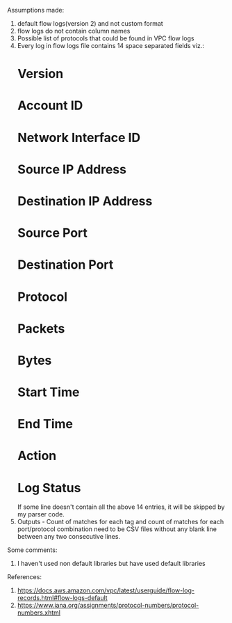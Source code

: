 Assumptions made:
1. default flow logs(version 2) and not custom format
2. flow logs do not contain column names
3. Possible list of protocols that could be found in VPC flow logs
4. Every log in flow logs file contains 14 space separated fields viz.:
    # Version
    # Account ID
    # Network Interface ID
    # Source IP Address
    # Destination IP Address
    # Source Port
    # Destination Port
    # Protocol
    # Packets
    # Bytes
    # Start Time
    # End Time
    # Action
    # Log Status
    If some line doesn't contain all the above 14 entries, it will be skipped by my parser code.
5. Outputs - Count of matches for each tag and count of matches for each port/protocol combination need to be CSV files
   without any blank line between any two consecutive lines.


Some comments:
1) I haven't used non default libraries but have used default libraries



References:
1) https://docs.aws.amazon.com/vpc/latest/userguide/flow-log-records.html#flow-logs-default
2) https://www.iana.org/assignments/protocol-numbers/protocol-numbers.xhtml
